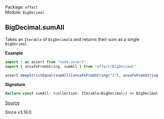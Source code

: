 Package: `effect`<br />
Module: `BigDecimal`<br />

## BigDecimal.sumAll

Takes an `Iterable` of `BigDecimal`s and returns their sum as a single `BigDecimal`

**Example**

```ts
import * as assert from "node:assert"
import { unsafeFromString, sumAll } from "effect/BigDecimal"

assert.deepStrictEqual(sumAll([unsafeFromString("2"), unsafeFromString("3"), unsafeFromString("4")]), unsafeFromString("9"))
```

**Signature**

```ts
declare const sumAll: (collection: Iterable<BigDecimal>) => BigDecimal
```

[Source](https://github.com/Effect-TS/effect/tree/main/packages/effect/src/BigDecimal.ts#L1342)

Since v3.16.0